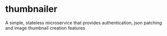 # thumbnailer
A simple, stateless microservice that provides authentication, json patching and image thumbnail creation features
